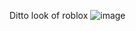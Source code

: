 Ditto look of roblox
![image](https://user-images.githubusercontent.com/99714729/154638662-169f18cf-1fa2-4224-891b-42d0d134db9e.png)
